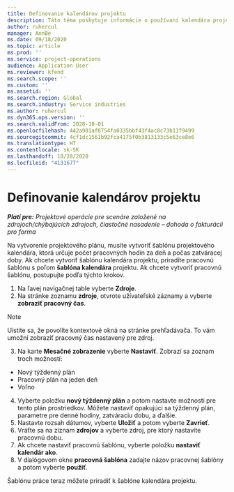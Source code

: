 ```yaml
---
title: Definovanie kalendárov projektu
description: Táto téma poskytuje informácie o používaní kalendára projektu na sledovanie harmonogramu projektu.
author: ruhercul
manager: AnnBe
ms.date: 09/18/2020
ms.topic: article
ms.prod: ''
ms.service: project-operations
audience: Application User
ms.reviewer: kfend
ms.search.scope: ''
ms.custom: ''
ms.assetid: ''
ms.search.region: Global
ms.search.industry: Service industries
ms.author: ruhercul
ms.dyn365.ops.version: ''
ms.search.validFrom: 2020-10-01
ms.openlocfilehash: 442a901af8754fa0335bbf43f4ac8c73b11f9499
ms.sourcegitcommit: 4cf1dc1561b92fca4175f0b3813133c5e63ce8e6
ms.translationtype: HT
ms.contentlocale: sk-SK
ms.lasthandoff: 10/28/2020
ms.locfileid: "4131677"
---
```

# <a name="define-project-calendars"></a>Definovanie kalendárov projektu

_**Platí pre:** Projektové operácie pre scenáre založené na zdrojoch/chýbajúcich zdrojoch, čiastočné nasadenie – dohoda o fakturácii pro forma_

Na vytvorenie projektového plánu, musíte vytvoriť šablónu projektového kalendára, ktorá určuje počet pracovných hodín za deň a počas zatváracej doby. Ak chcete vytvoriť šablónu kalendára projektu, priradíte pracovnú šablónu s poľom **šablóna kalendára** projektu. Ak chcete vytvoriť pracovnú šablónu, postupujte podľa týchto krokov.

1. Na ľavej navigačnej table vyberte **Zdroje**. 
2. Na stránke zoznamu **zdroje**, otvrote užívateľské záznamy a vyberte **zobraziť pracovný čas**.

  > [!NOTE]
  > Uistite sa, že povolíte kontextové okná na stránke prehľadávača. To vám umožní zobraziť pracovný čas nastavený pre zdroj.
  
3. Na karte **Mesačné zobrazenie** vyberte **Nastaviť**. Zobrazí sa zoznam troch možností: 

  - Nový týždenný plán
  - Pracovný plán na jeden deň
  - Voľno

4. Vyberte položku **nový týždenný plán** a potom nastavte možnosti pre tento plán prostriedkov. Môžete nastaviť opakujúci sa týždenný plán, parametre pre denné hodiny, zatváraciu dobu, a ďalšie.
5. Nastavte rozsah dátumov, vyberte **Uložiť** a potom vyberte **Zavrieť**. 
6. Vráťte sa na ziznam **zdrojov** a vyberte zdroj, pre ktorý nastavíte pracovnú dobu. 
7. Ak chcete nastaviť pracovnú šablónu, vyberte položku **nastaviť kalendár ako**. 
8. V dialógovom okne **pracovná šablóna** zadajte názov pracovnej šablóny a potom vyberte **použiť**. 

Šablónu práce teraz môžete priradiť k šablóne kalendára projektu.
